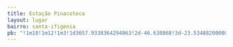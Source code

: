 ```yaml
---
title: Estação Pinacoteca
layout: lugar
bairro: santa-ifigenia
pb: "!1m18!1m12!1m3!1d3657.9338364294063!2d-46.638868!3d-23.534882000000003!2m3!1f0!2f0!3f0!3m2!1i1024!2i768!4f13.1!3m3!1m2!1s0x94b0a7ca7d624f49%3A0xf876dfaf87037b84!2zRVNUQcOHw4NPIFBJTkFDT1RFQ0E!5e0!3m2!1sen!2sbr!4v1427341106503"
---
```

